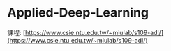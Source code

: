 # Applied-Deep-Learning
課程: [https://www.csie.ntu.edu.tw/~miulab/s109-adl/](https://www.csie.ntu.edu.tw/~miulab/s109-adl/)
